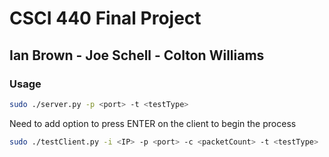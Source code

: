 # CSCI 440 Final Project
## Ian Brown - Joe Schell - Colton Williams ##

### Usage ###
```bash
sudo ./server.py -p <port> -t <testType>
```
Need to add option to press ENTER on the client to begin the process


```bash
sudo ./testClient.py -i <IP> -p <port> -c <packetCount> -t <testType>
```


